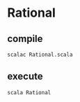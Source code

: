 Rational
========

compile
-------

```sh
scalac Rational.scala
```

execute
-------

```sh
scala Rational
```
